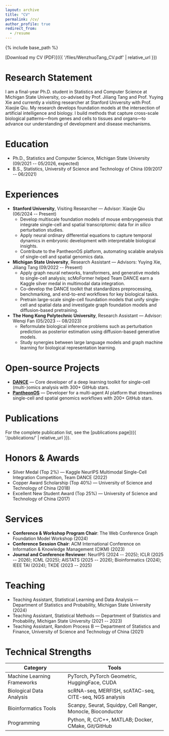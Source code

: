 ```yaml
---
layout: archive
title: "CV"
permalink: /cv/
author_profile: true
redirect_from:
  - /resume
---
```


{% include base_path %}

[Download my CV (PDF)]({{ '/files/WenzhuoTang_CV.pdf' | relative_url }})

Research Statement
======
I am a final-year Ph.D. student in Statistics and Computer Science at Michigan State University, co-advised by Prof. Jiliang Tang and Prof. Yuying Xie and currently a visiting researcher at Stanford University with Prof. Xiaojie Qiu. My research develops foundation models at the intersection of artificial intelligence and biology. I build methods that capture cross-scale biological patterns—from genes and cells to tissues and organs—to advance our understanding of development and disease mechanisms.

Education
======
* Ph.D., Statistics and Computer Science, Michigan State University (09/2021 -- 05/2026, expected)
* B.S., Statistics, University of Science and Technology of China (09/2017 -- 06/2021)

Experiences
======
* **Stanford University**, Visiting Researcher — Advisor: Xiaojie Qiu (06/2024 -- Present)
  * Develop multiscale foundation models of mouse embryogenesis that integrate single-cell and spatial transcriptomic data for _in silico_ perturbation studies.
  * Apply neural ordinary differential equations to capture temporal dynamics in embryonic development with interpretable biological insights.
  * Contribute to the PantheonOS platform, automating scalable analysis of single-cell and spatial genomics data.
* **Michigan State University**, Research Assistant — Advisors: Yuying Xie, Jiliang Tang (09/2022 -- Present)
  * Apply graph neural networks, transformers, and generative models to single-cell analysis; scMoFormer helped Team DANCE earn a Kaggle silver medal in multimodal data integration.
  * Co-develop the DANCE toolkit that standardizes preprocessing, benchmarking, and end-to-end workflows for key biological tasks.
  * Pretrain large-scale single-cell foundation models that unify single-cell and spatial data and investigate graph foundation models and diffusion-based pretraining.
* **The Hong Kong Polytechnic University**, Research Assistant — Advisor: Wenqi Fan (05/2023 -- 08/2023)
  * Reformulate biological inference problems such as perturbation prediction as posterior estimation using diffusion-based generative models.
  * Study synergies between large language models and graph machine learning for biological representation learning.

Open-source Projects
======
* **[DANCE](https://github.com/OmicsML/dance)** — Core developer of a deep learning toolkit for single-cell (multi-)omics analysis with 300+ GitHub stars.
* **[PantheonOS](https://pantheonos.stanford.edu)** — Developer for a multi-agent AI platform that streamlines single-cell and spatial genomics workflows with 200+ GitHub stars.

Publications
======
For the complete publication list, see the [publications page]({{ '/publications/' | relative_url }}).

Honors & Awards
======
* Silver Medal (Top 2%) — Kaggle NeurIPS Multimodal Single-Cell Integration Competition, Team DANCE (2022)
* Copper Award Scholarship (Top 40%) — University of Science and Technology of China (2018)
* Excellent New Student Award (Top 25%) — University of Science and Technology of China (2017)

Services
======
* **Conference & Workshop Program Chair**: The Web Conference Graph Foundation Model Workshop (2024)
* **Conference Session Chair**: ACM International Conference on Information & Knowledge Management (CIKM) (2023)
* **Journal and Conference Reviewer**: NeurIPS (2024 -- 2025); ICLR (2025 -- 2026); ICML (2025); AISTATS (2025 -- 2026); Bioinformatics (2024); IEEE TAI (2024); TKDE (2023 -- 2025)

Teaching
======
* Teaching Assistant, Statistical Learning and Data Analysis — Department of Statistics and Probability, Michigan State University (2024)
* Teaching Assistant, Statistical Methods — Department of Statistics and Probability, Michigan State University (2021 -- 2023)
* Teaching Assistant, Random Process B — Department of Statistics and Finance, University of Science and Technology of China (2021)

Technical Strengths
======
| Category | Tools |
| --- | --- |
| Machine Learning Frameworks | PyTorch, PyTorch Geometric, HuggingFace, CUDA |
| Biological Data Analysis | scRNA-seq, MERFISH, scATAC-seq, CITE-seq, NGS analysis |
| Bioinformatics Tools | Scanpy, Seurat, Squidpy, Cell Ranger, Monocle, Bioconductor |
| Programming | Python, R, C/C++, MATLAB; Docker, CMake, Git/GitHub |
